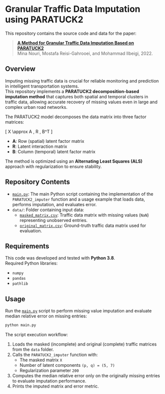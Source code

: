 # Granular Traffic Data Imputation using PARATUCK2

This repository contains the source code and data for the paper:
> [**A Method for Granular Traffic Data Imputation Based on PARATUCK2**](https://doi.org/10.1177/03611981221089298)\
> Mina Nouri, Mostafa Reisi-Gahrooei, and Mohammad Ilbeigi, 2022.


## Overview

Imputing missing traffic data is crucial for reliable monitoring and prediction in intelligent transportation systems.  
This repository implements a **PARATUCK2 decomposition-based imputation method** that captures both spatial and temporal clusters in traffic data, allowing accurate recovery of missing values even in large and complex urban road networks.

The PARATUCK2 model decomposes the data matrix into three factor matrices:

\[
X \approx A \, R \, B^T
\]

- **A**: Row (spatial) latent factor matrix  
- **R**: Latent interaction matrix  
- **B**: Column (temporal) latent factor matrix  

The method is optimized using an **Alternating Least Squares (ALS)** approach with regularization to ensure stability.


## Repository Contents

- [`main.py`](main.py): The main Python script containing the implementation of the `PARATUCK2_imputer` function and a usage example that loads data, performs imputation, and evaluates error.
- `data/`: Folder containing input data:
  - [`masked_matrix.csv`](data/masked_matrix.csv): Traffic data matrix with missing values (`NaN`) representing unobserved entries.
  - [`original_matrix.csv`](data/original_matrix.csv): Ground-truth traffic data matrix used for evaluation.


## Requirements

This code was developed and tested with **Python 3.8**.  
Required Python libraries:  
- `numpy`  
- `pandas`  
- `pathlib`


## Usage

Run the [`main.py`](main.py) script to perform missing value imputation and evaluate median relative error on missing entries:

```bash
python main.py
```


The script execution workflow:

1. Loads the masked (incomplete) and original (complete) traffic matrices from the `data` folder.
2. Calls the `PARATUCK2_imputer` function with:
   - The masked matrix `X`
   - Number of latent components `(p, q) = (5, 7)`
   - Regularization parameter `200`
3. Computes the median relative error only on the originally missing entries to evaluate imputation performance.
4. Prints the imputed matrix and error metric.



